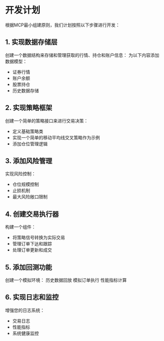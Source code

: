 # 开发计划
根据MCP最小组建原则，我们计划按照以下步骤进行开发：
## 1. 实现数据存储层
创建一个数据结构来存储和管理获取的行情、持仓和账户信息：
为以下内容添加数据模型：
- 证券行情
- 账户余额
- 股票持仓
- 历史数据存储

## 2. 实现策略框架
创建一个简单的策略接口来进行交易决策：
- 定义基础策略类
- 实现一个简单的移动平均线交叉策略作为示例
- 添加仓位管理逻辑

## 3. 添加风险管理
实现风险控制：
- 仓位规模控制
- 止损机制
- 最大风险敞口限制

## 4. 创建交易执行器
构建一个组件：
- 将策略信号转换为实际交易
- 管理订单下达和跟踪
- 处理订单更新和成交

## 5. 添加回测功能
创建一个模拟环境：
历史数据回放
模拟订单执行
性能指标计算

## 6. 实现日志和监控
增强您的日志系统：
- 交易日志
- 性能指标
- 系统健康监控